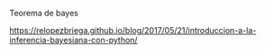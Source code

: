 Teorema de bayes

https://relopezbriega.github.io/blog/2017/05/21/introduccion-a-la-inferencia-bayesiana-con-python/


